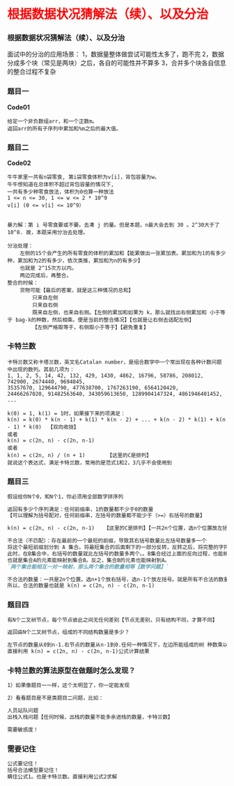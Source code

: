 # <font color="red">**根据数据状况猜解法（续）、以及分治**</font>




### 根据数据状况猜解法（续）、以及分治
面试中的分治的应用场景：
1，数据量整体做尝试可能性太多了，跑不完
2，数据分成多个块（常见是两块）之后，各自的可能性并不算多
3，合并多个块各自信息的整合过程不复杂



### 题目一
**Code01**
```text
给定一个非负数组arr，和一个正数m。 
返回arr的所有子序列中累加和%m之后的最大值。

```




### 题目二
**Code02**
```text
牛牛家里一共有n袋零食, 第i袋零食体积为v[i]，背包容量为w。
牛牛想知道在总体积不超过背包容量的情况下,
一共有多少种零食放法，体积为0也算一种放法
1 <= n <= 30, 1 <= w <= 2 * 10^9
v[i] (0 <= v[i] <= 10^9）


暴力解：第 i 号零食要或不要。去凑 j 的量。但是本题，n最大会去到 30 。2^30大于了10^8. 故，本题采用分治去处理。

分治处理：
    左侧的15个会产生的所有零食的体积的累加和【能累做出一张累加表。累加和为1的有多少种，累加和为2的有多少，依次类推，累加和为n的有多少】
    也就是 2^15次方以内。
    两边完成后，再整合。
整合的时候：
    货物可能【最后的答案，就是这三种情况的总和】
        只来自左侧
        只来自右侧
        既来自左侧，也来自右侧。【左侧的累加和如果为 k，那么就找出右侧累加和 小于等于 bag-k的种数，然后相乘。便是当前的整合情况】【也就是让右侧去适配左侧】
        【左侧严格取等于，右侧取小于等于】【避免重复】
```



### 卡特兰数
```text
卡特兰数又称卡塔兰数，英文名Catalan number，是组合数学中一个常出现在各种计数问题中出现的数列。其前几项为：
1, 1, 2, 5, 14, 42, 132, 429, 1430, 4862, 16796, 58786, 208012, 742900, 2674440, 9694845, 
35357670, 129644790, 477638700, 1767263190, 6564120420, 
24466267020, 91482563640, 343059613650, 1289904147324, 4861946401452, ...

k(0) = 1, k(1) = 1时，如果接下来的项满足：
k(n) = k(0) * k(n - 1) + k(1) * k(n - 2) + ... + k(n - 2) * k(1) + k(n - 1) * k(0)  【双向收拢】
或者
k(n) = c(2n, n) - c(2n, n-1)   
或者
k(n) = c(2n, n) / (n + 1)       【这里的C是排列】
就说这个表达式，满足卡特兰数，常用的是范式1和2，3几乎不会使用到

```




### 题目三
```markdown
假设给你N个0，和N个1，你必须用全部数字拼序列

返回有多少个序列满足：任何前缀串，1的数量都不少于0的数量
【可以理解为括号配对，任何前缀串，左括号的数量都不能少于（>=）右括号的数量】

k(n) = c(2n, n) - c(2n, n-1)   【这里的C是排列】【一共2n个位置，选n个位置放左括号】

不合法（不匹配）：存在最前的一个最短的前缀，导致其右括号数量比左括号数量多一个
将这个最短前缀划分到 A 集合。将最短集合的后面剩下的一部分反转，反转之后，将完整的字符串（包块最短前缀）划分为 B 集合。
此时，在B集合中，右括号的数量就比左括号的数量多两个。。B集合经过上面的反向过程，也能映射到集合A。
也就是集合A的元素能映射到集合B。反之，集合B的元素也能映射到A。
`两个集合能相互一对一映射，那么两个集合的数量相等【数学问题】`

不合法的数量：一共是2n个位置。选n+1个放右括号，选n-1个放左括号。就是所有不合法的数量。C(2n,n+1)=C(2n,n-1)
所以，合法的数量也就是 k(n) = c(2n, n) - c(2n, n-1)
```



### 题目四
```markdown
有N个二叉树节点，每个节点彼此之间无任何差别【节点无差别，只有结构不同，才算不同】

返回由N个二叉树节点，组成的不同结构数量是多少？

左节点的数量从0到n-1.右节点的数量从n-1到0.任何一种情况下，左边所能组成的树 种数乘以 右边数所能组成的树 种数。满足公式一。【卡特兰数】
直接利用 k(n) = c(2n, n) - c(2n, n-1)公式计算结果

```


### 卡特兰数的算法原型在做题时怎么发现？
```markdown
1）如果像题目一一样，这个太明显了，你一定能发现

2）看看题目是不是类题目二问题，比如：

人员站队问题
出栈入栈问题【任何时候，出栈的数量不能多余进栈的数量，卡特兰数】

需要敏感度！
```



### 需要记住
```markdown
公式要记住！
括号合法模型要记住！
瞒住公式1。也是卡特兰数。直接利用公式2求解
```



